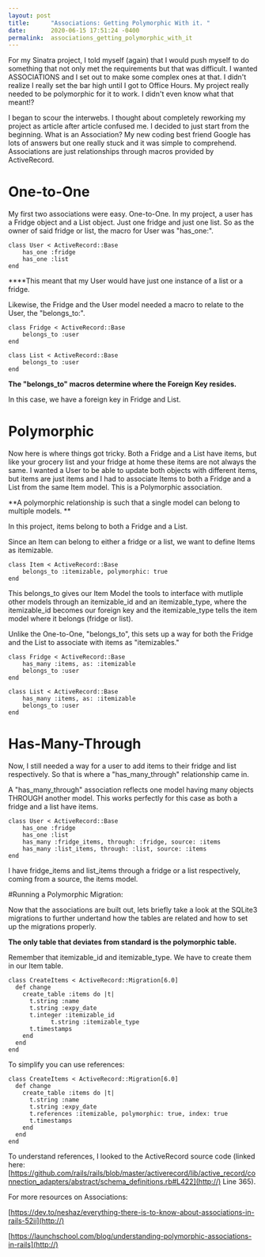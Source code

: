 ```yaml
---
layout: post
title:      "Associations: Getting Polymorphic With it. "
date:       2020-06-15 17:51:24 -0400
permalink:  associations_getting_polymorphic_with_it
---
```


For my Sinatra project, I told myself (again) that I would push myself to do something that not only met the requirements but that was difficult. I wanted ASSOCIATIONS and I set out to make some complex ones at that. I didn't realize I really set the bar high until I got to Office Hours. My project really needed to be polymorphic for it to work. I didn't even know what that meant!? 

I began to scour the interwebs. I thought about completely reworking my project as article after article confused me. I decided to just start from the beginning. What is an Association? My new coding best friend Google has lots of answers but one really stuck and it was simple to comprehend. Associations are just relationships through macros provided by ActiveRecord. 

# One-to-One

My first two associations were easy. One-to-One. In my project, a user has a Fridge object and a List object. Just one fridge and just one list. So as the owner of said fridge or list, the macro for User was "has_one:". 
```
class User < ActiveRecord::Base 
    has_one :fridge
    has_one :list
end 
```

****This meant that my User would have just one instance of a list or a fridge.

Likewise, the Fridge and the User model needed a macro to relate to the User, the "belongs_to:".

```
class Fridge < ActiveRecord::Base
    belongs_to :user
end 
```
```
class List < ActiveRecord::Base
    belongs_to :user
end 
```

**The "belongs_to" macros determine where the Foreign Key resides.** 

In this case, we have a foreign key in Fridge and List. 

# Polymorphic

Now here is where things got tricky. Both a Fridge and a List have items, but like your grocery list and your fridge at home these items are not always the same. I wanted a User to be able to update both objects with different items, but items are just items and I had to associate Items to both a Fridge and a List from the same Item model. This is a Polymorphic association. 

**A polymorphic relationship is such that a single model can belong to multiple models. **

In this project, items belong to both a Fridge and a List. 

Since an Item can belong to either a fridge or a list, we want to define Items as itemizable. 
```
class Item < ActiveRecord::Base 
    belongs_to :itemizable, polymorphic: true
end
```

This belongs_to gives our Item Model the tools to interface with mutliple other models through an itemizable_id and an itemizable_type, where the itemizable_id becomes our foreign key and the itemizable_type tells the item model where it belongs (fridge or list). 

Unlike the One-to-One, "belongs_to", this sets up a way for both the Fridge and the List to associate with items as "itemizables." 
```
class Fridge < ActiveRecord::Base
    has_many :items, as: :itemizable 
    belongs_to :user
end 
```
```
class List < ActiveRecord::Base
    has_many :items, as: :itemizable
    belongs_to :user
end 
```

# Has-Many-Through
Now, I still needed a way for a user to add items to their fridge and list respectively. So that is where a "has_many_through" relationship came in.

A "has_many_through" association reflects one model having many objects THROUGH another model. This works perfectly for this case as both a fridge and a list have items. 

```
class User < ActiveRecord::Base 
    has_one :fridge
    has_one :list
    has_many :fridge_items, through: :fridge, source: :items
    has_many :list_items, through: :list, source: :items 
end 
```

I have fridge_items and list_items through a fridge or a list respectively, coming from a source, the items model.


#Running a Polymorphic Migration: 

Now that the associations are built out, lets briefly take a look at the SQLite3 migrations to further undertand how the tables are related and how to set up the migrations properly. 

**The only table that deviates from standard is the polymorphic table.** 

Remember that itemizable_id and itemizable_type. We have to create them in our Item table. 

```
class CreateItems < ActiveRecord::Migration[6.0]
  def change
    create_table :items do |t|
      t.string :name 
      t.string :expy_date
      t.integer :itemizable_id
			t.string :itemizable_type
      t.timestamps 
    end
  end 
end

```

To simplify you can use references: 
```
class CreateItems < ActiveRecord::Migration[6.0]
  def change
    create_table :items do |t|
      t.string :name 
      t.string :expy_date
      t.references :itemizable, polymorphic: true, index: true 
      t.timestamps 
    end
  end 
end
```

To understand references, I looked to the ActiveRecord source code (linked here:[https://github.com/rails/rails/blob/master/activerecord/lib/active_record/connection_adapters/abstract/schema_definitions.rb#L422](http://) Line 365). 


For more resources on Associations: 

[https://dev.to/neshaz/everything-there-is-to-know-about-associations-in-rails-52ii](http://)


[https://launchschool.com/blog/understanding-polymorphic-associations-in-rails](http://)

